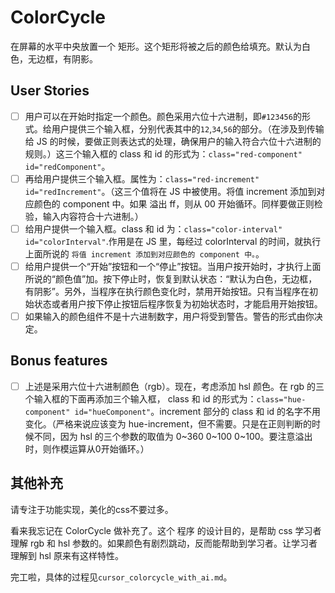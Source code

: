 # ColorCycle

在屏幕的水平中央放置一个 矩形。这个矩形将被之后的颜色给填充。默认为白色，无边框，有阴影。

## User Stories

- [ ] 用户可以在开始时指定一个颜色。颜色采用六位十六进制，即`#123456`的形式。给用户提供三个输入框，分别代表其中的`12`,`34`,`56`的部分。（在涉及到传输给 JS 的时候，要做正则表达式的处理，确保用户的输入符合六位十六进制的规则。）这三个输入框的 class 和 id 的形式为：`class="red-component" id="redComponent"`。
- [ ] 再给用户提供三个输入框。属性为：`class="red-increment" id="redIncrement"`。（这三个值将在 JS 中被使用。将值 increment 添加到对应颜色的 component 中。如果 溢出 ff，则从 00 开始循环。同样要做正则检验，输入内容符合十六进制。）
- [ ] 给用户提供一个输入框。class 和 id 为：`class="color-interval" id="colorInterval"`.作用是在 JS 里，每经过 colorInterval 的时间，就执行上面所说的 `将值 increment 添加到对应颜色的 component 中。`。
- [ ] 给用户提供一个“开始”按钮和一个“停止”按钮。当用户按开始时，才执行上面所说的“颜色值”加。按下停止时，恢复到默认状态：“默认为白色，无边框，有阴影”。另外，当程序在执行颜色变化时，禁用开始按钮。只有当程序在初始状态或者用户按下停止按钮后程序恢复为初始状态时，才能启用开始按钮。
- [ ] 如果输入的颜色组件不是十六进制数字，用户将受到警告。警告的形式由你决定。

## Bonus features

- [ ] 上述是采用六位十六进制颜色（rgb）。现在，考虑添加 hsl 颜色。在 rgb 的三个输入框的下面再添加三个输入框， class 和 id 的形式为：`class="hue-component" id="hueComponent"`。increment 部分的 class 和 id 的名字不用变化。（严格来说应该变为 hue-increment，但不需要。只是在正则判断的时候不同，因为 hsl 的三个参数的取值为 0~360 0~100 0~100。要注意溢出时，则作模运算从0开始循环。）

## 其他补充

请专注于功能实现，美化的css不要过多。

看来我忘记在 ColorCycle 做补充了。这个 程序 的设计目的，是帮助 css 学习者理解 rgb 和 hsl 参数的。如果颜色有剧烈跳动，反而能帮助到学习者。让学习者理解到 hsl 原来有这样特性。

完工啦，具体的过程见`cursor_colorcycle_with_ai.md`。
